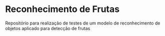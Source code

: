 # Reconhecimento de Frutas
Repositório para realização de testes de um modelo de reconhecimento de objetos aplicado para detecção de frutas
